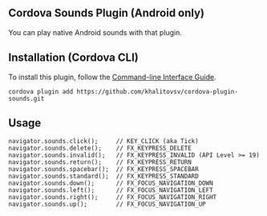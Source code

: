 Cordova Sounds Plugin (Android only)
------------------------------------
You can play native Android sounds with that plugin.

Installation (Cordova CLI)
--------------------------
To install this plugin, follow the [Command-line Interface Guide](http://cordova.apache.org/docs/en/edge/guide_cli_index.md.html#The%20Command-line%20Interface).

    cordova plugin add https://github.com/khalitovsv/cordova-plugin-sounds.git

Usage
-----
    navigator.sounds.click();     // KEY_CLICK (aka Tick)
    navigator.sounds.delete();    // FX_KEYPRESS_DELETE
    navigator.sounds.invalid();   // FX_KEYPRESS_INVALID (API Level >= 19)
    navigator.sounds.return();    // FX_KEYPRESS_RETURN
    navigator.sounds.spacebar();  // FX_KEYPRESS_SPACEBAR
    navigator.sounds.standard();  // FX_KEYPRESS_STANDARD
    navigator.sounds.down();      // FX_FOCUS_NAVIGATION_DOWN
    navigator.sounds.left();      // FX_FOCUS_NAVIGATION_LEFT
    navigator.sounds.right();     // FX_FOCUS_NAVIGATION_RIGHT
    navigator.sounds.up();        // FX_FOCUS_NAVIGATION_UP
